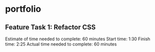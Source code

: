 # portfolio

## Feature Task 1: Refactor CSS
Estimate of time needed to complete: 60 minutes
Start time: 1:30
Finish time: 2:25
Actual time needed to complete: 60 minutes
